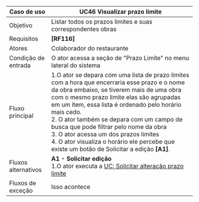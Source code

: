
| Caso de uso         | UC46 Visualizar prazo limite                                                                                                                                                                                                                                                                                                                                                                                                                                                              |
| ------------------- | ------------------------------------------------------------------------------------------------------------------------------------------------------------------------------------------------------------------------------------------------------------------------------------------------------------------------------------------------------------------------------------------------------------------------------------------------------------------------------------ |
| Objetivo            | Listar todos os prazos limites e suas correspondentes obras                                                                                                                                                                                                                                                                                                                                                                                                                          |
| Requisitos          | **[RF116]**                                                                                                                                                                                                                                                                                                                                                                                                                                                                          |
| Atores              | Colaborador do restaurante                                                                                                                                                                                                                                                                                                                                                                                                                                                           |
| Condição de entrada | O ator acessa a seção de "Prazo Limite" no menu lateral do sistema                                                                                                                                                                                                                                                                                                                                                                                                                   |
| Fluxo principal     | 1.O ator se depara com uma lista de prazo limites com a hora que encerraria esse prazo e o nome da obra embaixo, se tiverem mais de uma obra com o mesmo prazo limite elas são agrupadas em um item, essa lista é ordenado pelo horário mais cedo.<br>2. O ator também se depara com um campo de busca que pode filtrar pelo nome da obra<br>3. O ator acessa um dos prazos limites<br>4. O ator visualiza o horário ele percebe que existe um botão de Solicitar a edição **[A1]**. |
| Fluxos alternativos | **A1 - Solicitar edição**<br>1.O ator executa a [UC: Solicitar alteração prazo limite](especificacao_solicitar_alteração_prazo_limite.md)<br>                                                                                                                                                                                                                                                                                                                                        |
| Fluxos de exceção   | Isso acontece                                                                                                                                                                                                                                                                                                                                                                                                                                                                        |
